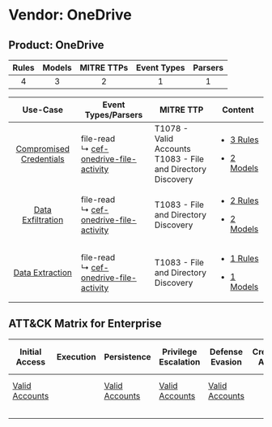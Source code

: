 Vendor: OneDrive
================
Product: OneDrive
-----------------
| Rules | Models | MITRE TTPs | Event Types | Parsers |
|:-----:|:------:|:----------:|:-----------:|:-------:|
|   4   |   3    |     2      |      1      |    1    |

|                                  Use-Case                                  | Event Types/Parsers                                                                                    | MITRE TTP                                                          | Content                                                                                                              |
|:--------------------------------------------------------------------------:| ------------------------------------------------------------------------------------------------------ | ------------------------------------------------------------------ | -------------------------------------------------------------------------------------------------------------------- |
| [Compromised Credentials](../../../UseCases/uc_compromised_credentials.md) |  file-read<br> ↳ [cef-onedrive-file-activity](Parsers/parserContent_cef-onedrive-file-activity.md)<br> | T1078 - Valid Accounts<br>T1083 - File and Directory Discovery<br> | [<ul><li>3 Rules</li></ul><ul><li>2 Models</li></ul>](Rules_Models/r_m_onedrive_onedrive_Compromised_Credentials.md) |
|       [Data Exfiltration](../../../UseCases/uc_data_exfiltration.md)       |  file-read<br> ↳ [cef-onedrive-file-activity](Parsers/parserContent_cef-onedrive-file-activity.md)<br> | T1083 - File and Directory Discovery<br>                           | [<ul><li>2 Rules</li></ul><ul><li>2 Models</li></ul>](Rules_Models/r_m_onedrive_onedrive_Data_Exfiltration.md)       |
|         [Data Extraction](../../../UseCases/uc_data_extraction.md)         |  file-read<br> ↳ [cef-onedrive-file-activity](Parsers/parserContent_cef-onedrive-file-activity.md)<br> | T1083 - File and Directory Discovery<br>                           | [<ul><li>1 Rules</li></ul><ul><li>1 Models</li></ul>](Rules_Models/r_m_onedrive_onedrive_Data_Extraction.md)         |

ATT&CK Matrix for Enterprise
----------------------------
| Initial Access                                                      | Execution | Persistence                                                         | Privilege Escalation                                                | Defense Evasion                                                     | Credential Access | Discovery                                                                         | Lateral Movement | Collection | Command and Control | Exfiltration | Impact |
| ------------------------------------------------------------------- | --------- | ------------------------------------------------------------------- | ------------------------------------------------------------------- | ------------------------------------------------------------------- | ----------------- | --------------------------------------------------------------------------------- | ---------------- | ---------- | ------------------- | ------------ | ------ |
| [Valid Accounts](https://attack.mitre.org/techniques/T1078)<br><br> |           | [Valid Accounts](https://attack.mitre.org/techniques/T1078)<br><br> | [Valid Accounts](https://attack.mitre.org/techniques/T1078)<br><br> | [Valid Accounts](https://attack.mitre.org/techniques/T1078)<br><br> |                   | [File and Directory Discovery](https://attack.mitre.org/techniques/T1083)<br><br> |                  |            |                     |              |        |
